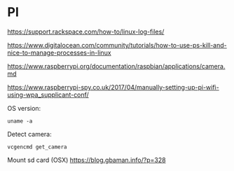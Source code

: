 # PI

https://support.rackspace.com/how-to/linux-log-files/  

https://www.digitalocean.com/community/tutorials/how-to-use-ps-kill-and-nice-to-manage-processes-in-linux

https://www.raspberrypi.org/documentation/raspbian/applications/camera.md

https://www.raspberrypi-spy.co.uk/2017/04/manually-setting-up-pi-wifi-using-wpa_supplicant-conf/


OS version:

```terminal
uname -a
```

Detect camera:

```terminal
vcgencmd get_camera
```

Mount sd card (OSX)
https://blog.gbaman.info/?p=328